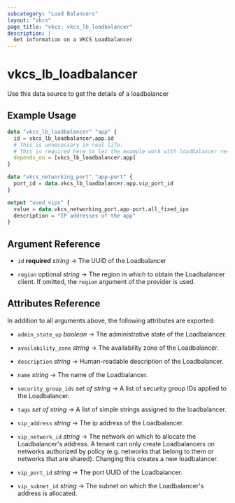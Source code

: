 ```yaml
---
subcategory: "Load Balancers"
layout: "vkcs"
page_title: "vkcs: vkcs_lb_loadbalancer"
description: |-
  Get information on a VKCS Loadbalancer
---
```


# vkcs_lb_loadbalancer

Use this data source to get the details of a loadbalancer

## Example Usage

```terraform
data "vkcs_lb_loadbalancer" "app" {
  id = vkcs_lb_loadbalancer.app.id
  # This is unnecessary in real life.
  # This is required here to let the example work with loadbalancer resource example. 
  depends_on = [vkcs_lb_loadbalancer.app]
}

data "vkcs_networking_port" "app-port" {
  port_id = data.vkcs_lb_loadbalancer.app.vip_port_id
}

output "used_vips" {
  value = data.vkcs_networking_port.app-port.all_fixed_ips
  description = "IP addresses of the app"
}
```

## Argument Reference
- `id` **required** *string* &rarr;  The UUID of the Loadbalancer

- `region` optional *string* &rarr;  The region in which to obtain the Loadbalancer client. If omitted, the `region` argument of the provider is used.


## Attributes Reference
In addition to all arguments above, the following attributes are exported:
- `admin_state_up` *boolean* &rarr;  The administrative state of the Loadbalancer.

- `availability_zone` *string* &rarr;  The availability zone of the Loadbalancer.

- `description` *string* &rarr;  Human-readable description of the Loadbalancer.

- `name` *string* &rarr;  The name of the Loadbalancer.

- `security_group_ids` *set of* *string* &rarr;  A list of security group IDs applied to the Loadbalancer.

- `tags` *set of* *string* &rarr;  A list of simple strings assigned to the loadbalancer.

- `vip_address` *string* &rarr;  The ip address of the Loadbalancer.

- `vip_network_id` *string* &rarr;  The network on which to allocate the Loadbalancer's address. A tenant can only create Loadbalancers on networks authorized by policy (e.g. networks that belong to them or networks that are shared).  Changing this creates a new loadbalancer.

- `vip_port_id` *string* &rarr;  The port UUID of the Loadbalancer.

- `vip_subnet_id` *string* &rarr;  The subnet on which the Loadbalancer's address is allocated.


